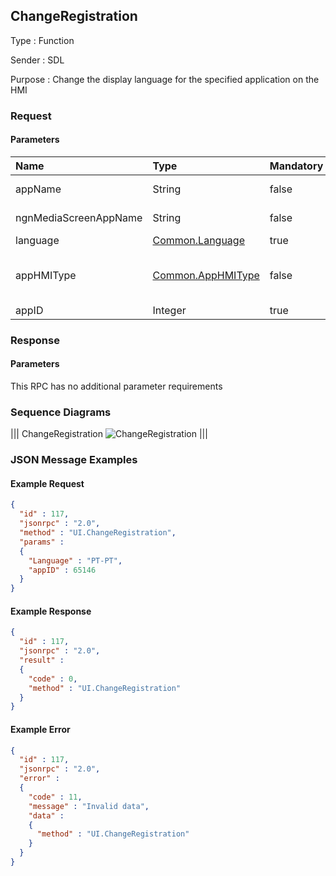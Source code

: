 ## ChangeRegistration

Type
: Function

Sender
: SDL

Purpose
: Change the display language for the specified application on the HMI

### Request

#### Parameters

|Name|Type|Mandatory|Additional|
|:---|:---|:--------|:---------|
|appName|String|false|maxlength: 100|
|ngnMediaScreenAppName|String|false|maxlength: 100|
|language|[Common.Language](../../common/enums/#language)|true||
|appHMIType|[Common.AppHMIType](../../common/enums/#apphmitype)|false|array: true<br>minsize: 1<br>maxsize: 100|
|appID|Integer|true||

### Response

#### Parameters

This RPC has no additional parameter requirements

### Sequence Diagrams
|||
ChangeRegistration
![ChangeRegistration](./assets/ChangeRegistration.png)
|||

### JSON Message Examples

#### Example Request

```json
{
  "id" : 117,
  "jsonrpc" : "2.0",
  "method" : "UI.ChangeRegistration",
  "params" :
  {
    "Language" : "PT-PT",
    "appID" : 65146
  }
}
```

#### Example Response

```json
{
  "id" : 117,
  "jsonrpc" : "2.0",
  "result" :
  {
    "code" : 0,
    "method" : "UI.ChangeRegistration"
  }
}
```

#### Example Error

```json
{
  "id" : 117,
  "jsonrpc" : "2.0",
  "error" :
  {
    "code" : 11,
    "message" : "Invalid data",
    "data" :
    {
      "method" : "UI.ChangeRegistration"
    }
  }
}
```
